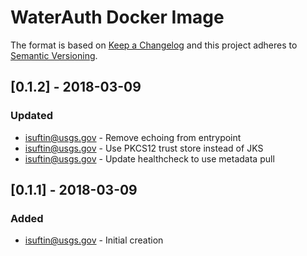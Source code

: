 # WaterAuth Docker Image

The format is based on [Keep a Changelog](http://keepachangelog.com/)
and this project adheres to [Semantic Versioning](http://semver.org/).

## [0.1.2] - 2018-03-09
### Updated
- isuftin@usgs.gov - Remove echoing from entrypoint
- isuftin@usgs.gov - Use PKCS12 trust store instead of JKS
- isuftin@usgs.gov - Update healthcheck to use metadata pull

## [0.1.1] - 2018-03-09
### Added
- isuftin@usgs.gov - Initial creation
